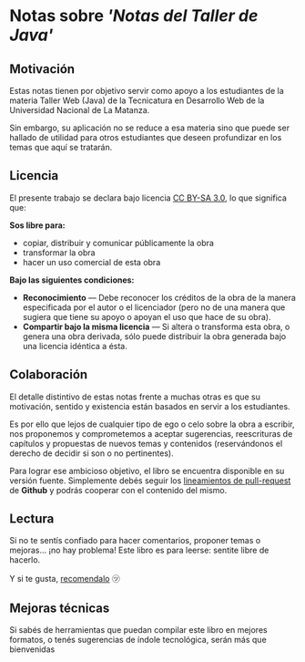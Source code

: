 # Notas sobre *'Notas del Taller de Java'*

## Motivación
Estas notas tienen por objetivo servir como apoyo a los estudiantes de la materia Taller Web (Java) de la Tecnicatura en Desarrollo Web de la Universidad Nacional de La Matanza.

Sin embargo, su aplicación no se reduce a esa materia sino que puede ser hallado de utilidad para otros estudiantes que deseen profundizar en los temas que aquí se tratarán.

## Licencia
El presente trabajo se declara bajo licencia [CC BY-SA 3.0](http://creativecommons.org/licenses/by-sa/3.0/es/), lo que significa que:

**Sos libre para:**

* copiar, distribuir y comunicar públicamente la obra
* transformar la obra
* hacer un uso comercial de esta obra

**Bajo las siguientes condiciones:**

* **Reconocimiento** — Debe reconocer los créditos de la obra de la manera especificada por el autor o el licenciador (pero no de una manera que sugiera que tiene su apoyo o apoyan el uso que hace de su obra).
* **Compartir bajo la misma licencia** — Si altera o transforma esta obra, o genera una obra derivada, sólo puede distribuir la obra generada bajo una licencia idéntica a ésta.

## Colaboración
El detalle distintivo de estas notas frente a muchas otras es que su motivación, sentido y existencia están basados en servir a los estudiantes.

Es por ello que lejos de cualquier tipo de ego o celo sobre la obra a escribir, nos proponemos y comprometemos a aceptar sugerencias, reescrituras de capítulos y propuestas de nuevos temas y contenidos (reservándonos el derecho de decidir si son o no pertinentes).

Para lograr ese ambicioso objetivo, el libro se encuentra disponible  en su versión fuente. Simplemente debés seguir los [lineamientos de pull-request](https://help.github.com/articles/using-pull-requests) de **Github** y podrás cooperar con el contenido del mismo.

## Lectura
Si no te sentís confiado para hacer comentarios, proponer temas o mejoras... ¡no hay problema! Este libro es para leerse: sentite libre de hacerlo.

Y si te gusta, [recomendalo](https://twitter.com/intent/tweet?text=%22Notas+del+Taller+Web+Java%22%2C+un+libro+de+programaci%C3%B3n+abierto+y+colaborativo+para+estudiantes+%2Fcc+%40luke_ar) ㋡

## Mejoras técnicas
Si sabés de herramientas que puedan compilar este libro en mejores formatos, o tenés sugerencias de índole tecnológica, serán más que bienvenidas
